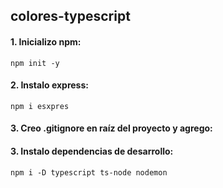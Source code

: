 ## colores-typescript

#### 1. Inicializo npm:

`npm init -y`

#### 2. Instalo express:

`npm i esxpres`

#### 3. Creo .gitignore en raíz del proyecto y agrego:

#### 3. Instalo dependencias de desarrollo:

`npm i -D typescript ts-node nodemon`